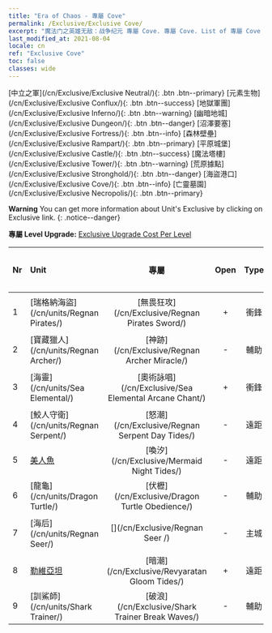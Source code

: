 ```yaml
---
title: "Era of Chaos - 專屬 Cove"
permalink: /Exclusive/Exclusive Cove/
excerpt: "魔法门之英雄无敌：战争纪元 專屬 Cove. 專屬 Cove. List of 專屬 Cove in Era of Chaos"
last_modified_at: 2021-08-04
locale: cn
ref: "Exclusive Cove"
toc: false
classes: wide
---
```

 [中立之軍](/cn/Exclusive/Exclusive Neutral/){: .btn .btn--primary} [元素生物](/cn/Exclusive/Exclusive Conflux/){: .btn .btn--success} [地獄軍團](/cn/Exclusive/Exclusive Inferno/){: .btn .btn--warning} [幽暗地城](/cn/Exclusive/Exclusive Dungeon/){: .btn .btn--danger} [沼澤要塞](/cn/Exclusive/Exclusive Fortress/){: .btn .btn--info} [森林壁壘](/cn/Exclusive/Exclusive Rampart/){: .btn .btn--primary} [平原城堡](/cn/Exclusive/Exclusive Castle/){: .btn .btn--success} [魔法塔樓](/cn/Exclusive/Exclusive Tower/){: .btn .btn--warning} [荒原據點](/cn/Exclusive/Exclusive Stronghold/){: .btn .btn--danger} [海盜港口](/cn/Exclusive/Exclusive Cove/){: .btn .btn--info} [亡靈墓園](/cn/Exclusive/Exclusive Necropolis/){: .btn .btn--primary} 

**Warning** You can get more information about Unit's Exclusive by clicking on Exclusive link. 
{: .notice--danger}

 **專屬 Level Upgrade:** [Exclusive Upgrade Cost Per Level](/Exclusive/ExclusiveUpgradeCostPerLevel/)

  | Nr |         Unit        | 專屬 | Open  |    Type   |  Item to Rank UP      |  塗裝   |
  |:---|:--------------------|:-------------:|:-----:|:---------:|:---------------------:|:-------:|
  | 1  | [瑞格納海盜](/cn/units/Regnan Pirates/) | [無畏狂攻](/cn/Exclusive/Regnan Pirates Sword/) | + | 衝鋒 | [無畏狂攻碎片](/cn/Items/con_912/) | - |
  | 2  | [寶藏獵人](/cn/units/Regnan Archer/) | [神跡](/cn/Exclusive/Regnan Archer Miracle/) | - | 輔助 | - | - |
  | 3  | [海靈](/cn/units/Sea Elemental/) | [奧術詠唱](/cn/Exclusive/Sea Elemental Arcane Chant/) | + | 衝鋒 | [奧術詠唱碎片](/cn/Items/con_915/) | - |
  | 4  | [鮫人守衛](/cn/units/Regnan Serpent/) | [怒潮](/cn/Exclusive/Regnan Serpent Day Tides/) | - | 遠距 | [怒潮碎片](/cn/Items/con_1003/) | [怒潮特效塗裝](/cn/Items/con_671/) |
  | 5  | [美人魚](/cn/units/Mermaid/) | [喚汐](/cn/Exclusive/Mermaid Night Tides/) | - | 遠距 | [喚汐碎片](/cn/Items/con_1004/) | [喚汐特效塗裝](/cn/Items/con_672/) |
  | 6  | [龍龜](/cn/units/Dragon Turtle/) | [伏櫪](/cn/Exclusive/Dragon Turtle Obedience/) | - | 輔助 | [伏櫪碎片](/cn/Items/con_1005/) | [伏櫪特效塗裝](/cn/Items/con_673/) |
  | 7  | [海后](/cn/units/Regnan Seer/) | [](/cn/Exclusive/Regnan Seer /) | - | 主城 | [波瀾海市旗魂](/cn/Items/con_1006/) | [Tool_2990709](/cn/Items/con_674/) |
  | 8  | [勒維亞坦](/cn/units/Revyaratan/) | [暗潮](/cn/Exclusive/Revyaratan Gloom Tides/) | + | 遠距 | [暗潮碎片](/cn/Items/con_2224/) | [暗潮特效塗裝](/cn/Items/con_2222/) |
  | 9  | [訓鯊師](/cn/units/Shark Trainer/) | [破浪](/cn/Exclusive/Shark Trainer Break Waves/) | - | 輔助 | [破浪碎片](/cn/Items/con_2225/) | [破浪特效塗裝](/cn/Items/con_2223/) |
